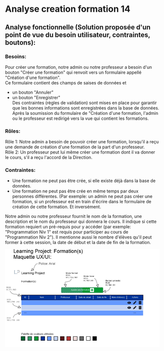 # Analyse creation formation 14

## Analyse fonctionnelle (Solution proposée d'un point de vue du besoin utilisateur, contraintes, boutons):

### Besoins:
Pour créer une formation, notre admin ou notre professeur a besoin d'un bouton "Créer une formation" qui renvoit vers un formulaire appellé "Création d'une formation".  
Ce formulaire contient des champs de saises de données et
- un bouton "Annuler"
- un bouton "Enregistrer"  
  Des contraintes (règles de validation) sont mises en place pour garantir que les bonnes informations sont enregistrées dans la base de données.
  Après la soumission du formulaire de "Création d'une formation, l'admin ou le professeur est redirigé vers la vue qui contient les formations.

### Rôles:
Rôle 1: Notre admin a besoin de pouvoir créer une formation, lorsqu'il a reçu une demande de création d'une formation de la part d'un professeur.  
Rôle 2: Un professeur peut lui même créer une formation dont il va donner le cours, s'il a reçu l'accord de la Direction.

### Contraintes:
- Une formation ne peut pas être crée, si elle existe déjà dans la base de données.
- Une formation ne peut pas être crée en même temps par deux personnes différentes. (Par exemple: un admin ne peut pas créer une formation,
  si un professeur est en train d'écrire dans le formulaire de création de cette formation. Et inversément.

Notre admin ou notre professeur fournit le nom de la formation, une description et le nom du professeur qui donnera le cours.
Il indique si cette formation requiert un pré-requis pour y accéder (par exemple: "Programmation Niv 1" est requis pour participer au cours de
"Programmation Niv 2").
Il mentionne aussi le nombre d'élèves qu'il peut former à cette session, la date de début et la date de fin de la formation.

![Visual display](https://github.com/corentingoo/Learning_project_group_2/blob/documentation-14-analyse-creation-formation/Docs/EPIC_create_formation/LProject%20_Formation%20_UX%20UI%20_Fin.jpg)
